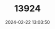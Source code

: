 ---
title: "13924"
category: "Muntiacus crinifrons"
draft: false
date: 2024-02-22 13:03:50
languages:
  English: ["Hairy-fronted Muntjac", "Black Muntjac"]
  Spanish; Castilian: ["Muntjac Negro"]
  French: ["Muntjac noir"]
---